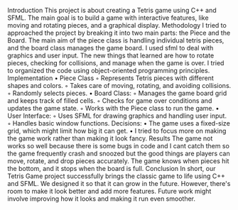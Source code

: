 Introduction
This project is about creating a Tetris game using C++ and SFML. The main goal is to build a game with interactive features, like moving and rotating pieces, and a graphical display.
Methodology
I tried to approached the project by breaking it into two main parts: the Piece and the Board. The main aim of the piece class is  handling individual tetris pieces, and the board class manages the game board. I used sfml to deal with graphics and user input.
The new things that learned are how to rotate pieces, checking for collisions, and manage when the game is over. I tried to organized the code using object-oriented programming principles.
Implementation
    • Piece Class
        ◦ Represents Tetris pieces with different shapes and colors.
        ◦ Takes care of moving, rotating, and avoiding collisions.
        ◦ Randomly selects pieces.
    • Board Class:
        ◦ Manages the game board grid and keeps track of filled cells.
        ◦ Checks for game over conditions and updates the game state.
        ◦ Works with the Piece class to run the game.
    • User Interface:
        ◦ Uses SFML for drawing graphics and handling user input.
        ◦ Handles basic window functions.
Decisions:
    • The game uses a fixed-size grid, which might limit how big it can get.
    • I tried to focus more on making the game work rather than making it look fancy.
Results
The game not works so well because there is some bugs in code and I cant catch them so the game frequently crash and snoozed but the good things are players can move, rotate, and drop pieces accurately. The game knows when pieces hit the bottom, and it stops when the board is full.
Conclusion
In short, our Tetris Game project successfully brings the classic game to life using C++ and SFML. We designed it so that it can grow in the future. However, there's room to make it look better and add more features. Future work might involve improving how it looks and making it run even smoother.

